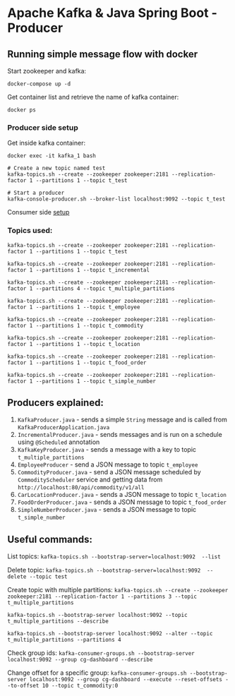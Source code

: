 # Apache Kafka & Java Spring Boot - Producer
## Running simple message flow with docker

Start zookeeper and kafka:

`docker-compose up -d`

Get container list and retrieve the name of kafka container:

`docker ps`

### Producer side setup

Get inside kafka container:

`docker exec -it kafka_1 bash`

```
# Create a new topic named test
kafka-topics.sh --create --zookeeper zookeeper:2181 --replication-factor 1 --partitions 1 --topic t_test

# Start a producer
kafka-console-producer.sh --broker-list localhost:9092 --topic t_test
```

Consumer side [setup](https://github.com/kutkaite/basic-kafka-consumer#consumer-side-setup)

### Topics used:

`kafka-topics.sh --create --zookeeper zookeeper:2181 --replication-factor 1 --partitions 1 --topic t_test`

`kafka-topics.sh --create --zookeeper zookeeper:2181 --replication-factor 1 --partitions 1 --topic t_incremental`

`kafka-topics.sh --create --zookeeper zookeeper:2181 --replication-factor 1 --partitions 4 --topic t_multiple_partitions`

`kafka-topics.sh --create --zookeeper zookeeper:2181 --replication-factor 1 --partitions 1 --topic t_employee`

`kafka-topics.sh --create --zookeeper zookeeper:2181 --replication-factor 1 --partitions 1 --topic t_commodity`

`kafka-topics.sh --create --zookeeper zookeeper:2181 --replication-factor 1 --partitions 1 --topic t_location`

`kafka-topics.sh --create --zookeeper zookeeper:2181 --replication-factor 1 --partitions 1 --topic t_food_order`

`kafka-topics.sh --create --zookeeper zookeeper:2181 --replication-factor 1 --partitions 1 --topic t_simple_number`

## Producers explained:
1. `KafkaProducer.java` - sends a simple `String` message and is called from `KafkaProducerApplication.java`
2. `IncrementalProducer.java` - sends messages and is run on a schedule using `@Scheduled` annotation
3. `KafkaKeyProducer.java` - sends a message with a key to topic `t_multiple_partitions`
4. `EmployeeProducer` - send a JSON message to topic `t_employee`
5. `CommodityProducer.java` - send a JSON message scheduled by `CommodityScheduler` service and getting data from `http://localhost:80/api/commodity/v1/all`
6. `CarLocationProducer.java` - sends a JSON message to topic `t_location`
7. `FoodOrderProducer.java` - sends a JSON message  to topic `t_food_order`
8. `SimpleNumberProducer.java` - sends a JSON message to topic `t_simple_number`

## Useful commands:

List topics:
`kafka-topics.sh --bootstrap-server=localhost:9092  --list`

Delete topic:
`kafka-topics.sh --bootstrap-server=localhost:9092  --delete --topic test`

Create topic with multiple partitions:
`kafka-topics.sh --create --zookeeper zookeeper:2181 --replication-factor 1 --partitions 3 --topic t_multiple_partitions`

`kafka-topics.sh --bootstrap-server localhost:9092 --topic t_multiple_partitions --describe`

`kafka-topics.sh --bootstrap-server localhost:9092 --alter --topic t_multiple_partitions --partitions 4`

Check group ids:
`kafka-consumer-groups.sh --bootstrap-server localhost:9092 --group cg-dashboard --describe`

Change offset for a specific group:
`kafka-consumer-groups.sh --bootstrap-server localhost:9092 --group cg-dashboard --execute --reset-offsets --to-offset 10 --topic t_commodity:0`
